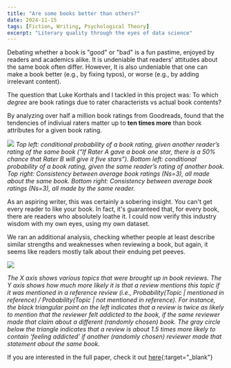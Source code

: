 ```yaml
---
title: "Are some books better than others?"
date: 2024-11-15
tags: [Fiction, Writing, Psychological Theory]
excerpt: "Literary quality through the eyes of data science"
---
```


Debating whether a book is "good" or "bad" is a fun pastime, enjoyed by readers and academics alike.
It is undeniable that readers' attitudes about the same book often differ.
However, It is also undeniable that one can make a book better (e.g., by fixing typos), or worse (e.g., by adding irrelevant content).

The question that Luke Korthals and I tackled in this project was: To which <i>degree</i> are book ratings due to rater characterists vs actual book contents?

By analyzing over half a million book ratings from Goodreads, found that the tendencies of indiviual raters matter up to <b>ten times more</b> than book attributes for a given book rating.

<img src="{{site.baseurl}}/assets/rater vs book plot.png">
<i>  Top left: conditional probability of a book rating, given another reader’s rating of the same book (“If Rater A gave a book one star, there is a 50% chance that Rater B will give it five stars”). Bottom left: conditional probability of a book rating, given the same reader’s rating of another book. Top right: Consistency between average book ratings (Ns=3), all made about the same book. Bottom right: Consistency between average book ratings (Ns=3), all made by the same reader.</i>

As an aspiring writer, this was certainly a sobering insight. You can't get every reader to like your book. 
In fact, it's guaranteed that, for every book, there are readers who absolutely loathe it.
I could now verify this industry wisdom with my own eyes, using my own dataset.

We ran an additional analysis, checking whether people at least describe similar strengths and weaknesses when reviewing a book, but again, it seems like readers mostly talk about their enduing pet peeves.

<img src="{{site.baseurl}}/assets/review_issue_agreement.png">

<i>The X axis shows various topics that were brought up in book reviews. The Y axis shows how much more likely it is that a review mentions this topic if it was mentioned in a reference review (i.e., 
Probability(Topic | mentioned in reference) / Probability(Topic | not mentioned in reference). For instance, the black triangular point on the left indicates that a review is twice as likely to mention that the reviewer felt addicted to the book, if the same reviewer made that claim about a different (randomly chosen) book. The gray circle below the triangle indicates that a review is about 1.5 times more likely to contain ‘feeling addicted’ if another (randomly chosen) reviewer made that statement about the same book.</i>

If you are interested in the full paper, check it out [here](https://arxiv.org/abs/2503.02671){:target="_blank"} 
